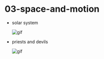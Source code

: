 # 03-space-and-motion

+ solar system

  ![gif](https://github.com/dasinlsb/3d-game-learning/tree/master/03-space-and-motion/solar-system.gif)

+ priests and devils

  ![gif](https://github.com/dasinlsb/3d-game-learning/tree/master/03-space-and-motion/priests-and-devils.gif)

